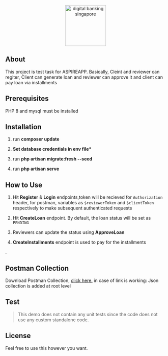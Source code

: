 <p align="center"><a href="https://aspireapp.com" target="_blank"><img src="https://global-uploads.webflow.com/5ed5b60be1889f546024ada0/5ed8a32c8e1f40c8d24bc32b_Aspire%20Logo%402x.png" width="128" alt="digital banking singapore" class="navbar-logo"></a></p>

## About

This project is test task for ASPIREAPP. Basically, Cleint and reviewer can regiter, Client can generate loan and reviewer can approve it and client can pay loan via installments

## Prerequisites

PHP 8 and mysql must be installed

## Installation

1. run **composer update**

2. **Set database credentials in env file\***

3. run **php artisan migrate:fresh --seed**

4. run **php artisan serve**

## How to Use

1. Hit **Register** & **Login** endpoints,token will be recieved for `Authorization` header, for postman, variables as `$reviewerToken` and `$clientToken` respectively to make subsequent authenticated requests

2. Hit **CreateLoan** endpoint. By default, the loan status will be set as `PENDING`

3. Reviewers can update the status using **ApproveLoan**

4. **CreateInstallments** endpoint is used to pay for the installments

.

## Postman Collection

Download Postman Collection, [click here.](https://www.getpostman.com/collections/f8b0e1759d0e8adcfd43)
in case of link is working: Json collection is added at root level

## Test

> This demo does not contain any unit tests since the code does not use any custom standalone code.

## License

Feel free to use this however you want.
